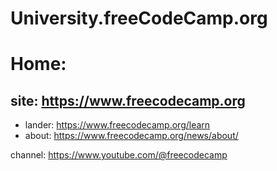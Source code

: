 # University.freeCodeCamp.org
# Home:
## site: https://www.freecodecamp.org
- lander: https://www.freecodecamp.org/learn
- about: https://www.freecodecamp.org/news/about/

channel: https://www.youtube.com/@freecodecamp

